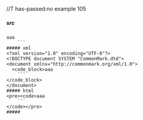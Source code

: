 //T has-passed:no
example 105
##### src
```
aaa
    ```
##### xml
<?xml version="1.0" encoding="UTF-8"?>
<!DOCTYPE document SYSTEM "CommonMark.dtd">
<document xmlns="http://commonmark.org/xml/1.0">
  <code_block>aaa
    ```
</code_block>
</document>
##### html
<pre><code>aaa
    ```
</code></pre>
#####
